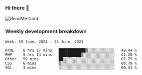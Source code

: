 ### Hi there 👋

<!--
**itzcy/itzcy** is a ✨ _special_ ✨ repository because its `README.md` (this file) appears on your GitHub profile.

Here are some ideas to get you started:

- 🔭 I’m currently working on ...
- 🌱 I’m currently learning ...
- 👯 I’m looking to collaborate on ...
- 🤔 I’m looking for help with ...
- 💬 Ask me about ...
- 📫 How to reach me: ...
- 😄 Pronouns: ...
- ⚡ Fun fact: ...
-->
![ReadMe Card](https://github-readme-stats.vercel.app/api?username=itzcy&show_icons=true&title_color=2d3198&icon_color=797cb8&text_color=24292e&bg_color=f6f8fa)

### Weekly development breakdown
<!--START_SECTION:waka-->
```text
Week: 19 June, 2021 - 25 June, 2021

HTML    6 hrs 17 mins   ████████████▒░░░░░░░░░░░░   49.44 % 
PHP     5 hrs 14 mins   ██████████▒░░░░░░░░░░░░░░   41.20 % 
Other   59 mins         ██░░░░░░░░░░░░░░░░░░░░░░░   07.75 % 
CSS     6 mins          ▒░░░░░░░░░░░░░░░░░░░░░░░░   00.79 % 
SQL     3 mins          ░░░░░░░░░░░░░░░░░░░░░░░░░   00.41 % 
```
<!--END_SECTION:waka-->
